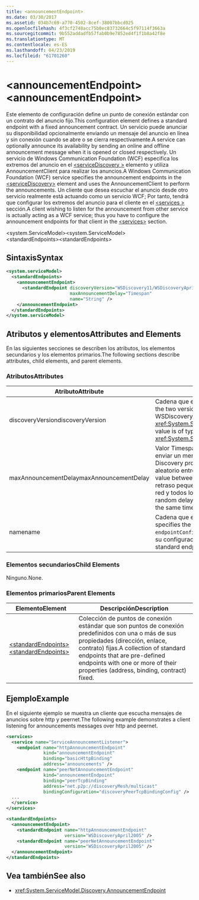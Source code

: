 ```yaml
---
title: <announcementEndpoint>
ms.date: 03/30/2017
ms.assetid: 034b7c69-a770-4502-8cef-38007bbcd025
ms.openlocfilehash: 4f3cf2748acc75b0ec83732664c5f97114f3663a
ms.sourcegitcommit: 9b552addadfb57fab0b9e7852ed4f1f1b8a42f8e
ms.translationtype: MT
ms.contentlocale: es-ES
ms.lasthandoff: 04/23/2019
ms.locfileid: "61701260"
---
```

# <a name="announcementendpoint"></a><span data-ttu-id="f835b-101">\<announcementEndpoint></span><span class="sxs-lookup"><span data-stu-id="f835b-101">\<announcementEndpoint></span></span>
<span data-ttu-id="f835b-102">Este elemento de configuración define un punto de conexión estándar con un contrato del anuncio fijo.</span><span class="sxs-lookup"><span data-stu-id="f835b-102">This configuration element defines a standard endpoint with a fixed announcement contract.</span></span> <span data-ttu-id="f835b-103">Un servicio puede anunciar su disponibilidad opcionalmente enviando un mensaje del anuncio en línea y sin conexión cuando se abre o se cierra respectivamente.</span><span class="sxs-lookup"><span data-stu-id="f835b-103">A service can optionally announce its availability by sending an online and offline announcement message when it is opened or closed respectively.</span></span> <span data-ttu-id="f835b-104">Un servicio de Windows Communication Foundation (WCF) especifica los extremos del anuncio en el [ \<serviceDiscovery >](../../../../../docs/framework/configure-apps/file-schema/wcf/servicediscovery.md) elemento y utiliza AnnouncementClient para realizar los anuncios.</span><span class="sxs-lookup"><span data-stu-id="f835b-104">A Windows Communication Foundation (WCF) service specifies the announcement endpoints in the [\<serviceDiscovery>](../../../../../docs/framework/configure-apps/file-schema/wcf/servicediscovery.md) element and uses the AnnouncementClient to perform the announcements.</span></span> <span data-ttu-id="f835b-105">Un cliente que desea escuchar el anuncio desde otro servicio realmente está actuando como un servicio WCF; Por tanto, tendrá que configurar los extremos del anuncio para el cliente en el [ \<services >](../../../../../docs/framework/configure-apps/file-schema/wcf/services.md) sección.</span><span class="sxs-lookup"><span data-stu-id="f835b-105">A client wishing to listen for the announcement from other service is actually acting as a WCF service; thus you have to configure the announcement endpoints for that client in the [\<services>](../../../../../docs/framework/configure-apps/file-schema/wcf/services.md) section.</span></span>  
  
<span data-ttu-id="f835b-106">\<system.ServiceModel></span><span class="sxs-lookup"><span data-stu-id="f835b-106">\<system.ServiceModel></span></span>  
<span data-ttu-id="f835b-107">\<standardEndpoints></span><span class="sxs-lookup"><span data-stu-id="f835b-107">\<standardEndpoints></span></span>  
  
## <a name="syntax"></a><span data-ttu-id="f835b-108">Sintaxis</span><span class="sxs-lookup"><span data-stu-id="f835b-108">Syntax</span></span>  
  
```xml  
<system.serviceModel>
  <standardEndpoints>
    <announcementEndpoint>
      <standardEndpoint discoveryVersion="WSDiscovery11/WSDiscoveryApril2005"
                        maxAnnouncementDelay="Timespan"
                        name="String" />
    </announcementEndpoint>
  </standardEndpoints>
</system.serviceModel>
```  
  
## <a name="attributes-and-elements"></a><span data-ttu-id="f835b-109">Atributos y elementos</span><span class="sxs-lookup"><span data-stu-id="f835b-109">Attributes and Elements</span></span>  
 <span data-ttu-id="f835b-110">En las siguientes secciones se describen los atributos, los elementos secundarios y los elementos primarios.</span><span class="sxs-lookup"><span data-stu-id="f835b-110">The following sections describe attributes, child elements, and parent elements.</span></span>  
  
### <a name="attributes"></a><span data-ttu-id="f835b-111">Atributos</span><span class="sxs-lookup"><span data-stu-id="f835b-111">Attributes</span></span>  
  
|<span data-ttu-id="f835b-112">Atributo</span><span class="sxs-lookup"><span data-stu-id="f835b-112">Attribute</span></span>|<span data-ttu-id="f835b-113">Descripción</span><span class="sxs-lookup"><span data-stu-id="f835b-113">Description</span></span>|  
|---------------|-----------------|  
|<span data-ttu-id="f835b-114">discoveryVersion</span><span class="sxs-lookup"><span data-stu-id="f835b-114">discoveryVersion</span></span>|<span data-ttu-id="f835b-115">Cadena que especifica una de las dos versiones del protocolo WS-Discovery.</span><span class="sxs-lookup"><span data-stu-id="f835b-115">A string that specifies one of the two versions of WS-Discovery protocol.</span></span> <span data-ttu-id="f835b-116">Los valores válidos son WSDiscovery11 y WSDiscoveryApril2005.</span><span class="sxs-lookup"><span data-stu-id="f835b-116">Valid values are WSDiscovery11 and WSDiscoveryApril2005.</span></span> <span data-ttu-id="f835b-117">Este valor es del tipo <xref:System.ServiceModel.Discovery.Configuration.AnnouncementEndpointElement.DiscoveryVersion>.</span><span class="sxs-lookup"><span data-stu-id="f835b-117">This value is of type <xref:System.ServiceModel.Discovery.Configuration.AnnouncementEndpointElement.DiscoveryVersion>.</span></span>|  
|<span data-ttu-id="f835b-118">maxAnnouncementDelay</span><span class="sxs-lookup"><span data-stu-id="f835b-118">maxAnnouncementDelay</span></span>|<span data-ttu-id="f835b-119">Valor Timespan que especifica el valor máximo del tiempo que el protocolo Discovery esperará antes de enviar un mensaje de saludo.</span><span class="sxs-lookup"><span data-stu-id="f835b-119">A Timespan value that specifies the maximum value for the delay the Discovery protocol will wait before sending a Hello message.</span></span> <span data-ttu-id="f835b-120">Los mensajes esperarán un valor de tiempo aleatorio entre 0 y el valor de este atributo antes de enviarse.</span><span class="sxs-lookup"><span data-stu-id="f835b-120">The messages will wait for a random time value between 0 and the value of this attribute before being sent.</span></span> <span data-ttu-id="f835b-121">Este atributo se utiliza para establecer un retraso pequeño y aleatorio con el fin de evitar las tormentas de red cuando se pierde la conexión de una red y todos los servicios vuelven a estar en línea al mismo tiempo.</span><span class="sxs-lookup"><span data-stu-id="f835b-121">This attribute is used to set a small, random delay to prevent network storms when a network goes out and all services come back online at the same time.</span></span>|  
|<span data-ttu-id="f835b-122">name</span><span class="sxs-lookup"><span data-stu-id="f835b-122">name</span></span>|<span data-ttu-id="f835b-123">Cadena que especifica el nombre de la configuración del punto de conexión estándar.</span><span class="sxs-lookup"><span data-stu-id="f835b-123">A String that specifies the name of the configuration of the standard endpoint.</span></span> <span data-ttu-id="f835b-124">El nombre se utiliza en el atributo `endpointConfiguration` del punto de conexión del servicio para vincular un punto de conexión estándar a su configuración.</span><span class="sxs-lookup"><span data-stu-id="f835b-124">The name is used in the `endpointConfiguration` attribute of the service endpoint to link a standard endpoint to its configuration.</span></span>|  
  
### <a name="child-elements"></a><span data-ttu-id="f835b-125">Elementos secundarios</span><span class="sxs-lookup"><span data-stu-id="f835b-125">Child Elements</span></span>  
 <span data-ttu-id="f835b-126">Ninguno.</span><span class="sxs-lookup"><span data-stu-id="f835b-126">None.</span></span>  
  
### <a name="parent-elements"></a><span data-ttu-id="f835b-127">Elementos primarios</span><span class="sxs-lookup"><span data-stu-id="f835b-127">Parent Elements</span></span>  
  
|<span data-ttu-id="f835b-128">Elemento</span><span class="sxs-lookup"><span data-stu-id="f835b-128">Element</span></span>|<span data-ttu-id="f835b-129">Descripción</span><span class="sxs-lookup"><span data-stu-id="f835b-129">Description</span></span>|  
|-------------|-----------------|  
|[<span data-ttu-id="f835b-130">\<standardEndpoints></span><span class="sxs-lookup"><span data-stu-id="f835b-130">\<standardEndpoints></span></span>](../../../../../docs/framework/configure-apps/file-schema/wcf/standardendpoints.md)|<span data-ttu-id="f835b-131">Colección de puntos de conexión estándar que son puntos de conexión predefinidos con una o más de sus propiedades (dirección, enlace, contrato) fijas.</span><span class="sxs-lookup"><span data-stu-id="f835b-131">A collection of standard endpoints that are pre-defined endpoints with one or more of their properties (address, binding, contract) fixed.</span></span>|  
  
## <a name="example"></a><span data-ttu-id="f835b-132">Ejemplo</span><span class="sxs-lookup"><span data-stu-id="f835b-132">Example</span></span>  
 <span data-ttu-id="f835b-133">En el siguiente ejemplo se muestra un cliente que escucha mensajes de anuncios sobre http y peernet.</span><span class="sxs-lookup"><span data-stu-id="f835b-133">The following example demonstrates a client listening for announcements messages over http and peernet.</span></span>  
  
```xml  
<services>
  <service name="ServiceAnnouncementListener">
    <endpoint name="httpAnnouncementEndpoint"
              kind="announcementEndpoint"
              binding="basicHttpBinding"
              address="announcements" />
    <endpoint name="peerNetAnnouncementEndpoint"
              kind="announcementEndpoint"
              binding="peerTcpBinding"
              address="net.p2p://discoveryMesh/multicast"
              bindingConfiguration="discoveryPeerTcpBindingConfig" />
  ...
  </service>
</services>

<standardEndpoints>
  <announcementEndpoint>
    <standardEndpoint name="httpAnnouncementEndpoint"
                      version="WSDiscoveryApril2005" />
    <standardEndpoint name="peerNetAnnouncementEndpoint"
                      version="WSDiscoveryApril2005" />
  </announcementEndpoint>
</standardEndpoints>
```  
  
## <a name="see-also"></a><span data-ttu-id="f835b-134">Vea también</span><span class="sxs-lookup"><span data-stu-id="f835b-134">See also</span></span>

- <xref:System.ServiceModel.Discovery.AnnouncementEndpoint>

